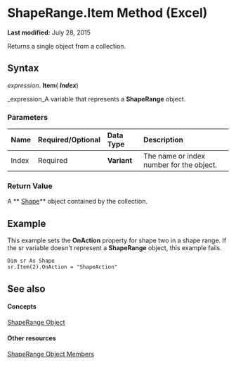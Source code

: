 
# ShapeRange.Item Method (Excel)

 **Last modified:** July 28, 2015

Returns a single object from a collection.

## Syntax

 _expression_. **Item**( **_Index_**)

 _expression_A variable that represents a  **ShapeRange** object.


### Parameters



|**Name**|**Required/Optional**|**Data Type**|**Description**|
|:-----|:-----|:-----|:-----|
|Index|Required| **Variant**|The name or index number for the object.|

### Return Value

A  ** [Shape](8f01fcd1-b7d9-5216-2de5-40fb6648a403.md)** object contained by the collection.


## Example

This example sets the  **OnAction** property for shape two in a shape range. If the sr variable doesn't represent a **ShapeRange** object, this example fails.


```
Dim sr As Shape 
sr.Item(2).OnAction = "ShapeAction"
```


## See also


#### Concepts


 [ShapeRange Object](e1b8229c-73a0-4a77-5e00-4bcec9032260.md)
#### Other resources


 [ShapeRange Object Members](1d1950c5-32ac-dfc0-8c19-07159a29a2a0.md)
